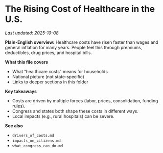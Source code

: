 # The Rising Cost of Healthcare in the U.S.
_Last updated: 2025-10-08_

**Plain-English overview:** Healthcare costs have risen faster than wages and general inflation for many years. People feel this through premiums, deductibles, drug prices, and hospital bills.

**What this file covers**
- What “healthcare costs” means for households
- National picture (not state-specific)
- Links to deeper sections in this folder

**Key takeaways**
- Costs are driven by multiple forces (labor, prices, consolidation, funding rules).
- Congress and states both shape these costs in different ways.
- Local impacts (e.g., rural hospitals) can be severe.

**See also**
- `drivers_of_costs.md`
- `impacts_on_citizens.md`
- `what_congress_can_do.md`
